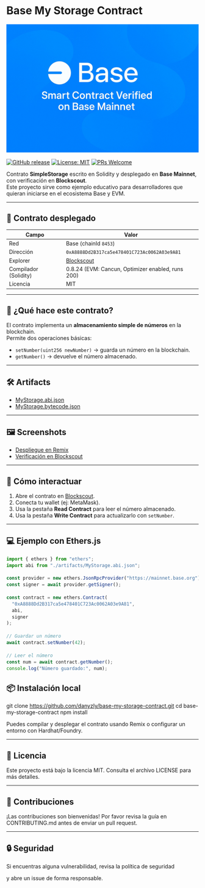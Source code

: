 # Base My Storage Contract

![Banner](images/banner.png)

[![GitHub release](https://img.shields.io/github/v/release/danyzly/base-my-storage-contract)](https://github.com/danyzly/base-my-storage-contract/releases)
[![License: MIT](https://img.shields.io/badge/License-MIT-yellow.svg)](./LICENSE)
[![PRs Welcome](https://img.shields.io/badge/PRs-welcome-brightgreen.svg)](./CONTRIBUTING.md)

Contrato **SimpleStorage** escrito en Solidity y desplegado en **Base Mainnet**, con verificación en **Blockscout**.  
Este proyecto sirve como ejemplo educativo para desarrolladores que quieran iniciarse en el ecosistema Base y EVM.

---

## 📇 Contrato desplegado

| Campo                 | Valor |
|-----------------------|-------|
| Red                   | Base (chainId `8453`) |
| Dirección             | `0xA8888Dd2B317ca5e478401C723Ac0062A03e9A81` |
| Explorer              | [Blockscout](https://base.blockscout.com/address/0xA8888Dd2B317ca5e478401C723Ac0062A03e9A81?tab=contract) |
| Compilador (Solidity) | 0.8.24 (EVM: Cancun, Optimizer enabled, runs 200) |
| Licencia              | MIT |

---

## 📖 ¿Qué hace este contrato?

El contrato implementa un **almacenamiento simple de números** en la blockchain.  
Permite dos operaciones básicas:

- `setNumber(uint256 newNumber)` → guarda un número en la blockchain.  
- `getNumber()` → devuelve el número almacenado.  

---

## 🛠️ Artifacts

- [MyStorage.abi.json](./artifacts/MyStorage.abi.json)  
- [MyStorage.bytecode.json](./artifacts/MyStorage.bytecode.json)  

---

## 🖼️ Screenshots

- [Despliegue en Remix](./images/remix-deploy.png)  
- [Verificación en Blockscout](./images/blockscout-verify.png)  

---

## 🚀 Cómo interactuar

1. Abre el contrato en [Blockscout](https://base.blockscout.com/address/0xA8888Dd2B317ca5e478401C723Ac0062A03e9A81?tab=contract).  
2. Conecta tu wallet (ej: MetaMask).  
3. Usa la pestaña **Read Contract** para leer el número almacenado.  
4. Usa la pestaña **Write Contract** para actualizarlo con `setNumber`.  

---

## 💻 Ejemplo con Ethers.js

```js
import { ethers } from "ethers";
import abi from "./artifacts/MyStorage.abi.json";

const provider = new ethers.JsonRpcProvider("https://mainnet.base.org");
const signer = await provider.getSigner();

const contract = new ethers.Contract(
  "0xA8888Dd2B317ca5e478401C723Ac0062A03e9A81",
  abi,
  signer
);

// Guardar un número
await contract.setNumber(42);

// Leer el número
const num = await contract.getNumber();
console.log("Número guardado:", num);
```

## 📦 Instalación local

git clone https://github.com/danyzly/base-my-storage-contract.git
cd base-my-storage-contract
npm install

Puedes compilar y desplegar el contrato usando Remix o configurar un entorno con Hardhat/Foundry.

---

## 📜 Licencia

Este proyecto está bajo la licencia MIT.
Consulta el archivo LICENSE
 para más detalles.

---

## 🙌 Contribuciones

¡Las contribuciones son bienvenidas!
Por favor revisa la guía en CONTRIBUTING.md
 antes de enviar un pull request.

---

## 🔒 Seguridad

Si encuentras alguna vulnerabilidad, revisa la política de seguridad

y abre un issue de forma responsable.


